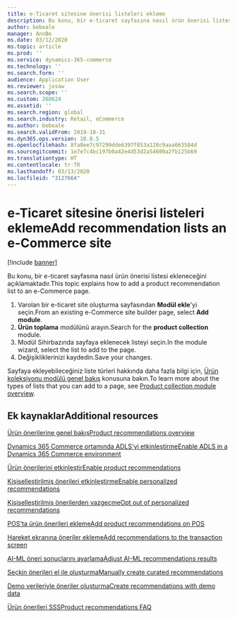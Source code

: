```yaml
---
title: e-Ticaret sitesine önerisi listeleri ekleme
description: Bu konu, bir e-ticaret sayfasına nasıl ürün önerisi listesi ekleneceğini açıklamaktadır.
author: bebeale
manager: AnnBe
ms.date: 03/12/2020
ms.topic: article
ms.prod: ''
ms.service: dynamics-365-commerce
ms.technology: ''
ms.search.form: ''
audience: Application User
ms.reviewer: josaw
ms.search.scope: ''
ms.custom: 260624
ms.assetid: ''
ms.search.region: global
ms.search.industry: Retail, eCommerce
ms.author: bebeale
ms.search.validFrom: 2019-10-31
ms.dyn365.ops.version: 10.0.5
ms.openlocfilehash: 8fa8ee7c97299dde6397f853a128c9aaa663584d
ms.sourcegitcommit: 1e7e7c4bc197b0a42e4d53d2a54600a2fb125b69
ms.translationtype: HT
ms.contentlocale: tr-TR
ms.lasthandoff: 03/13/2020
ms.locfileid: "3127664"
---
```

# <a name="add-recommendation-lists-an-e-commerce-site"></a><span data-ttu-id="47b55-103">e-Ticaret sitesine önerisi listeleri ekleme</span><span class="sxs-lookup"><span data-stu-id="47b55-103">Add recommendation lists an e-Commerce site</span></span>

[!include [banner](includes/banner.md)]

<span data-ttu-id="47b55-104">Bu konu, bir e-ticaret sayfasına nasıl ürün önerisi listesi ekleneceğini açıklamaktadır.</span><span class="sxs-lookup"><span data-stu-id="47b55-104">This topic explains how to add a product recommendation list to an e-Commerce page.</span></span>

1. <span data-ttu-id="47b55-105">Varolan bir e-ticaret site oluşturma sayfasından **Modül ekle**'yi seçin.</span><span class="sxs-lookup"><span data-stu-id="47b55-105">From an existing e-Commerce site builder page, select **Add module**.</span></span>
1. <span data-ttu-id="47b55-106">**Ürün toplama** modülünü arayın.</span><span class="sxs-lookup"><span data-stu-id="47b55-106">Search for the **product collection** module.</span></span>
1. <span data-ttu-id="47b55-107">Modül Sihirbazında sayfaya eklenecek listeyi seçin.</span><span class="sxs-lookup"><span data-stu-id="47b55-107">In the module wizard, select the list to add to the page.</span></span>
1. <span data-ttu-id="47b55-108">Değişikliklerinizi kaydedin.</span><span class="sxs-lookup"><span data-stu-id="47b55-108">Save your changes.</span></span>

<span data-ttu-id="47b55-109">Sayfaya ekleyebileceğiniz liste türleri hakkında daha fazla bilgi için, [Ürün koleksiyonu modülü genel bakış](product-collection-module-overview.md) konusuna bakın.</span><span class="sxs-lookup"><span data-stu-id="47b55-109">To learn more about the types of lists that you can add to a page, see [Product collection module overview](product-collection-module-overview.md).</span></span>


## <a name="additional-resources"></a><span data-ttu-id="47b55-110">Ek kaynaklar</span><span class="sxs-lookup"><span data-stu-id="47b55-110">Additional resources</span></span>

[<span data-ttu-id="47b55-111">Ürün önerilerine genel bakış</span><span class="sxs-lookup"><span data-stu-id="47b55-111">Product recommendations overview</span></span>](product-recommendations.md)

[<span data-ttu-id="47b55-112">Dynamics 365 Commerce ortamında ADLS'yi etkinleştirme</span><span class="sxs-lookup"><span data-stu-id="47b55-112">Enable ADLS in a Dynamics 365 Commerce environment</span></span>](enable-adls-environment.md)

[<span data-ttu-id="47b55-113">Ürün önerilerini etkinleştir</span><span class="sxs-lookup"><span data-stu-id="47b55-113">Enable product recommendations</span></span>](enable-product-recommendations.md)

[<span data-ttu-id="47b55-114">Kişiselleştirilmiş önerileri etkinleştirme</span><span class="sxs-lookup"><span data-stu-id="47b55-114">Enable personalized recommendations</span></span>](personalized-recommendations.md)

[<span data-ttu-id="47b55-115">Kişiselleştirilmiş önerilerden vazgeçme</span><span class="sxs-lookup"><span data-stu-id="47b55-115">Opt out of personalized recommendations</span></span>](personalization-gdpr.md)

[<span data-ttu-id="47b55-116">POS'ta ürün önerileri ekleme</span><span class="sxs-lookup"><span data-stu-id="47b55-116">Add product recommendations on POS</span></span>](product.md)

[<span data-ttu-id="47b55-117">Hareket ekranına öneriler ekleme</span><span class="sxs-lookup"><span data-stu-id="47b55-117">Add recommendations to the transaction screen</span></span>](add-recommendations-control-pos-screen.md)

[<span data-ttu-id="47b55-118">AI-ML öneri sonuçlarını ayarlama</span><span class="sxs-lookup"><span data-stu-id="47b55-118">Adjust AI-ML recommendations results</span></span>](modify-product-recommendation-results.md)

[<span data-ttu-id="47b55-119">Seçkin önerileri el ile oluşturma</span><span class="sxs-lookup"><span data-stu-id="47b55-119">Manually create curated recommendations</span></span>](create-editorial-recommendation-lists.md)

[<span data-ttu-id="47b55-120">Demo verileriyle öneriler oluşturma</span><span class="sxs-lookup"><span data-stu-id="47b55-120">Create recommendations with demo data</span></span>](product-recommendations-demo-data.md)

[<span data-ttu-id="47b55-121">Ürün önerileri SSS</span><span class="sxs-lookup"><span data-stu-id="47b55-121">Product recommendations FAQ</span></span>](faq-recommendations.md)
